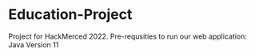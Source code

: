 # Education-Project
Project for HackMerced 2022.
Pre-requsities to run our web application:
Java Version 11
